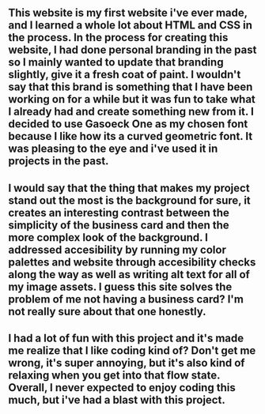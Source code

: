 ## This website is my first website i've ever made, and I learned a whole lot about HTML and CSS in the process. In the process for creating this website, I had done personal branding in the past so I mainly wanted to update that branding slightly, give it a fresh coat of paint. I wouldn't say that this brand is something that I have been working on for a while but it was fun to take what I already had and create something new from it. I decided to use Gasoeck One as my chosen font because I like how its a curved geometric font. It was pleasing to the eye and i've used it in projects in the past. 

## I would say that the thing that makes my project stand out the most is the background for sure, it creates an interesting contrast between the simplicity of the business card and then the more complex look of the background. I addressed accesibility by running my color palettes and website through accesibility checks along the way as well as writing alt text for all of my image assets. I guess this site solves the problem of me not having a business card? I'm not really sure about that one honestly. 

## I had a lot of fun with this project and it's made me realize that I like coding kind of? Don't get me wrong, it's super annoying, but it's also kind of relaxing when you get into that flow state. Overall, I never expected to enjoy coding this much, but i've had a blast with this project.